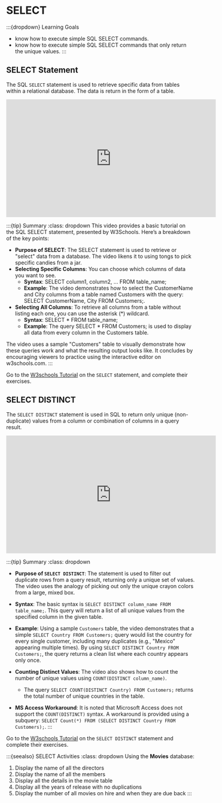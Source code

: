 # SELECT

:::{dropdown} Learning Goals
- know how to execute simple SQL SELECT commands.
- know how to execute simple SQL SELECT commands that only return the unique values.
:::

## SELECT Statement

The SQL `SELECT` statement is used to retrieve specific data from tables within a relational database. The data is return in the form of a table.

<iframe width="560" height="315" src="https://www.youtube-nocookie.com/embed/af4LckivJT8?si=s2x0uVst8VPKIzGn" title="YouTube video player" frameborder="0" allow="accelerometer; autoplay; clipboard-write; encrypted-media; gyroscope; picture-in-picture; web-share" referrerpolicy="strict-origin-when-cross-origin" allowfullscreen></iframe>

:::{tip} Summary
:class: dropdown
This video provides a basic tutorial on the SQL SELECT statement, presented by W3Schools. Here’s a breakdown of the key points:

- **Purpose of SELECT**: The SELECT statement is used to retrieve or "select" data from a database. The video likens it to using tongs to pick specific candies from a jar.
- **Selecting Specific Columns**: You can choose which columns of data you want to see.
  - **Syntax**: SELECT column1, column2, ... FROM table_name;
  - **Example**: The video demonstrates how to select the CustomerName and City columns from a table named Customers with the query: SELECT CustomerName, City FROM Customers;.
- **Selecting All Columns**: To retrieve all columns from a table without listing each one, you can use the asterisk (*) wildcard.
  - **Syntax**: SELECT * FROM table_name;
  - **Example**: The query SELECT * FROM Customers; is used to display all data from every column in the Customers table.

The video uses a sample "Customers" table to visually demonstrate how these queries work and what the resulting output looks like. It concludes by encouraging viewers to practice using the interactive editor on w3schools.com.
:::

Go to the [W3schools Tutorial](https://www.w3schools.com/sql/sql_select.asp) on the `SELECT` statement, and complete their exercises.

## SELECT DISTINCT

The `SELECT DISTINCT` statement is used in SQL to return only unique (non-duplicate) values from a column or combination of columns in a query result.

<iframe width="560" height="315" src="https://www.youtube-nocookie.com/embed/yuYKEx6VDPE?si=8ySchkLXQEdiD6Wl" title="YouTube video player" frameborder="0" allow="accelerometer; autoplay; clipboard-write; encrypted-media; gyroscope; picture-in-picture; web-share" referrerpolicy="strict-origin-when-cross-origin" allowfullscreen></iframe>

:::{tip} Summary
:class: dropdown
- **Purpose of `SELECT DISTINCT`**: The statement is used to filter out duplicate rows from a query result, returning only a unique set of values. The video uses the analogy of picking out only the unique crayon colors from a large, mixed box.

- **Syntax**: The basic syntax is `SELECT DISTINCT column_name FROM table_name;`. This query will return a list of all unique values from the specified column in the given table.

- **Example**: Using a sample `Customers` table, the video demonstrates that a simple `SELECT Country FROM Customers;` query would list the country for every single customer, including many duplicates (e.g., "Mexico" appearing multiple times). By using `SELECT DISTINCT Country FROM Customers;`, the query returns a clean list where each country appears only once.

- **Counting Distinct Values**: The video also shows how to count the number of unique values using `COUNT(DISTINCT column_name)`.
    - The query `SELECT COUNT(DISTINCT Country) FROM Customers;` returns the total number of unique countries in the table.

- **MS Access Workaround**: It is noted that Microsoft Access does not support the `COUNT(DISTINCT)` syntax. A workaround is provided using a subquery: `SELECT Count(*) FROM (SELECT DISTINCT Country FROM Customers);`.
:::

Go to the [W3schools Tutorial](https://www.w3schools.com/sql/sql_distinct.asp) on the `SELECT DISTINCT` statement and complete their exercises.

:::{seealso} SELECT Activities
:class: dropdown
Using the **Movies** database:

1. Display the name of all the directors
2. Display the name of all the members
3. Display all the details in the movie table
4. Display all the years of release with no duplications
5. Display the number of all movies on hire and when they are due back
:::